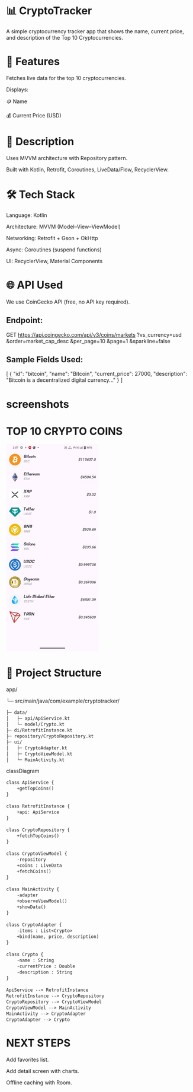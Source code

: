 # 📊 CryptoTracker

A simple cryptocurrency tracker app that shows the name, current price, and description of the Top 10 Cryptocurrencies.

# 📌 Features

Fetches live data for the top 10 cryptocurrencies.

Displays:

🪙 Name

💰 Current Price (USD)

# 📖 Description

Uses MVVM architecture with Repository pattern.

Built with Kotlin, Retrofit, Coroutines, LiveData/Flow, RecyclerView.

# 🛠️ Tech Stack

Language: Kotlin

Architecture: MVVM (Model–View–ViewModel)

Networking: Retrofit + Gson + OkHttp

Async: Coroutines (suspend functions)

UI: RecyclerView, Material Components

# 🌐 API Used

We use CoinGecko API (free, no API key required).

## Endpoint:

GET https://api.coingecko.com/api/v3/coins/markets
?vs_currency=usd
&order=market_cap_desc
&per_page=10
&page=1
&sparkline=false


## Sample Fields Used:

[
  {
    "id": "bitcoin",
    "name": "Bitcoin",
    "current_price": 27000,
    "description": "Bitcoin is a decentralized digital currency..."
  }
]

# screenshots

# TOP 10 CRYPTO COINS

<img src="screenshots/cryptopricetracker_output1.jpg" alt="ON" width="250"/>


# 📂 Project Structure

app/

 └─ src/main/java/com/example/cryptotracker/
 
    ├─ data/
    │   ├─ api/ApiService.kt
    │   └─ model/Crypto.kt
    ├─ di/RetrofitInstance.kt
    ├─ repository/CryptoRepository.kt
    ├─ ui/
    │   ├─ CryptoAdapter.kt
    │   ├─ CryptoViewModel.kt
    │   └─ MainActivity.kt

classDiagram

    class ApiService {
        +getTopCoins()
    }

    class RetrofitInstance {
        +api: ApiService
    }

    class CryptoRepository {
        +fetchTopCoins()
    }

    class CryptoViewModel {
        -repository
        +coins : LiveData
        +fetchCoins()
    }

    class MainActivity {
        -adapter
        +observeViewModel()
        +showData()
    }

    class CryptoAdapter {
        -items : List<Crypto>
        +bind(name, price, description)
    }

    class Crypto {
        -name : String
        -currentPrice : Double
        -description : String
    }

    ApiService --> RetrofitInstance
    RetrofitInstance --> CryptoRepository
    CryptoRepository --> CryptoViewModel
    CryptoViewModel --> MainActivity
    MainActivity --> CryptoAdapter
    CryptoAdapter --> Crypto



# NEXT STEPS

Add favorites list.

Add detail screen with charts.

Offline caching with Room.
